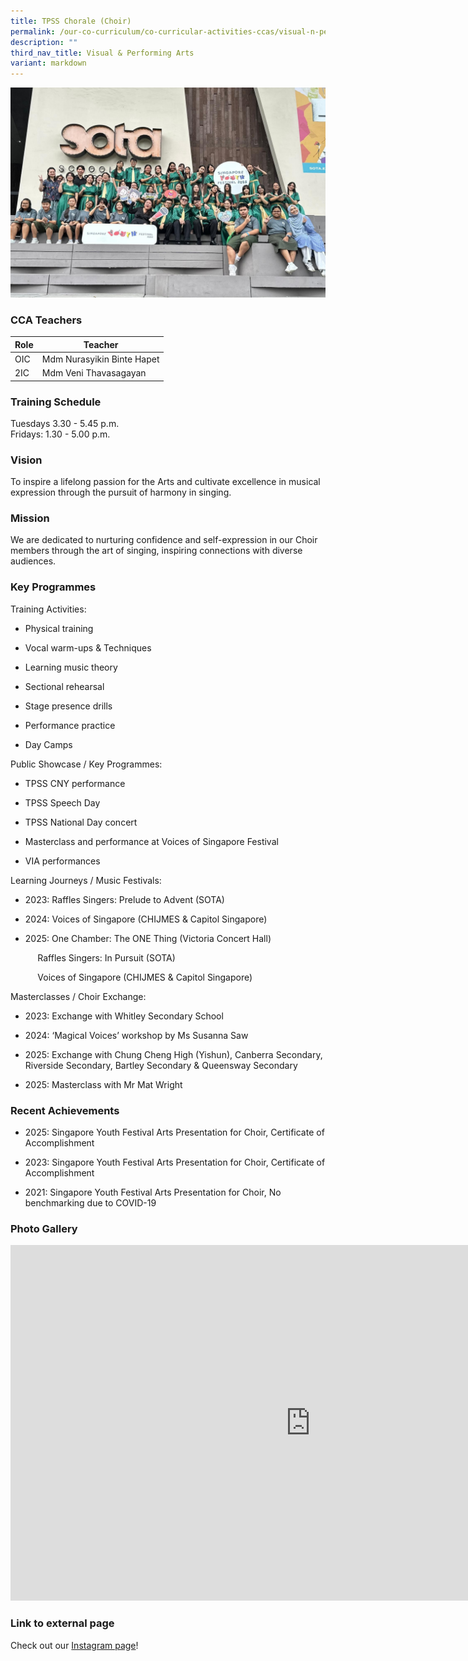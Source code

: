 ```yaml
---
title: TPSS Chorale (Choir)
permalink: /our-co-curriculum/co-curricular-activities-ccas/visual-n-performing-arts/show-choir/
description: ""
third_nav_title: Visual & Performing Arts
variant: markdown
---
```

![](/images/chorale.jpg)

### CCA Teachers

| Role | Teacher |
|---|---|
| OIC | Mdm Nurasyikin Binte Hapet |
| 2IC | Mdm Veni Thavasagayan |

### Training Schedule
Tuesdays 3.30 - 5.45 p.m.<br>Fridays: 1.30 - 5.00 p.m.

### Vision 
To inspire a lifelong passion for the Arts and cultivate excellence in musical expression through the pursuit of harmony in singing.

### Mission 
We are dedicated to nurturing confidence and self-expression in our Choir members through the art of singing, inspiring connections with diverse audiences.

### Key Programmes


Training Activities:

*   Physical training
    
*   Vocal warm-ups &amp; Techniques
    
*   Learning music theory
    
*   Sectional rehearsal
    
*   Stage presence drills
    
*   Performance practice
    
*   Day Camps
    

  

Public Showcase / Key Programmes:

*   TPSS CNY performance&nbsp;
    
*   TPSS Speech Day
    
*   TPSS National Day concert
    
*   Masterclass and performance at Voices of Singapore Festival
    
*   VIA performances
    

  

Learning Journeys / Music Festivals:

* 2023: Raffles Singers: Prelude to Advent (SOTA)

 * 2024: Voices of Singapore (CHIJMES &amp; Capitol Singapore)

* 2025: One Chamber: The ONE Thing (Victoria Concert Hall)

&nbsp;&nbsp;&nbsp;&nbsp;&nbsp;&nbsp;&nbsp;&nbsp;&nbsp;    &nbsp;Raffles Singers: In Pursuit (SOTA)&nbsp;

&nbsp;&nbsp;&nbsp;&nbsp;&nbsp;&nbsp;&nbsp;&nbsp;&nbsp;&nbsp;    Voices of Singapore (CHIJMES &amp; Capitol Singapore)

Masterclasses / Choir Exchange:

* 2023: Exchange with Whitley Secondary School

* 2024: ‘Magical Voices’ workshop by Ms Susanna Saw

* 2025: Exchange with Chung Cheng High (Yishun), Canberra Secondary, Riverside Secondary, Bartley Secondary &amp; Queensway Secondary
* 2025: Masterclass with Mr Mat Wright

### Recent Achievements

* 2025: Singapore Youth Festival Arts Presentation for Choir, Certificate of Accomplishment

  

* 2023: Singapore Youth Festival Arts Presentation for Choir, Certificate of Accomplishment

 
* 2021: Singapore Youth Festival Arts Presentation for Choir, No benchmarking due to COVID-19



### Photo Gallery 
<iframe allowfullscreen="true" height="569" width="960" frameborder="0" src="https://docs.google.com/presentation/d/e/2PACX-1vT2-DW6GnLfNcyuu7dzNBqpD447gnuDmnUuB5am-3DIHpyDZZ0KWj6-wvqViLfnvzWI8TS7EgrTnpFv/pubembed?start=true&amp;loop=true&amp;delayms=3000"></iframe>

### Link to external page
Check out our [Instagram page](https://www.instagram.com/tpsspulse/)! 
